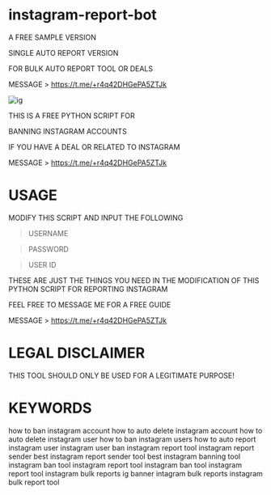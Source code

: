 # instagram-report-bot
A FREE SAMPLE VERSION

SINGLE AUTO REPORT VERSION

FOR BULK AUTO REPORT TOOL OR DEALS 

MESSAGE > https://t.me/+r4q42DHGePA5ZTJk

![ig](https://github.com/genius-codes/instagram-report-bot/assets/125784563/edc82675-89b5-4d97-aaec-5b1ad844711e)


THIS IS A FREE PYTHON SCRIPT FOR

BANNING INSTAGRAM ACCOUNTS

IF YOU HAVE A DEAL OR RELATED TO INSTAGRAM 

MESSAGE > https://t.me/+r4q42DHGePA5ZTJk

# USAGE

MODIFY THIS SCRIPT AND INPUT THE FOLLOWING
> USERNAME

> PASSWORD

> USER ID


THESE ARE JUST THE THINGS YOU NEED IN THE MODIFICATION OF THIS PYTHON SCRIPT FOR REPORTING INSTAGRAM

FEEL FREE TO MESSAGE ME FOR A FREE GUIDE

MESSAGE > https://t.me/+r4q42DHGePA5ZTJk


# LEGAL DISCLAIMER

THIS TOOL SHOULD ONLY BE USED FOR A LEGITIMATE PURPOSE!

# KEYWORDS

how to ban instagram account
how to auto delete instagram account
how to auto delete instagram user
how to ban instagram users
how to auto report instagram user
instagram user ban
instagram report tool
instagram report sender
best instagram report sender tool
best instagram banning tool
instagram ban tool
instagram report tool
instagram ban tool
instagram report tool
instagram bulk reports
ig banner
intagram bulk reports
instagram bulk report tool
